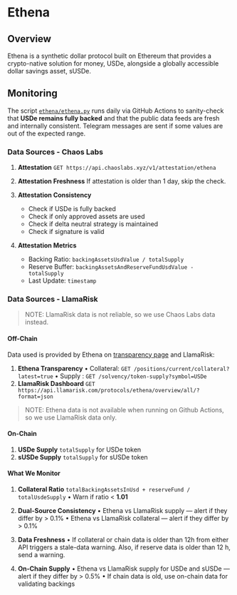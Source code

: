 # Ethena

## Overview

Ethena is a synthetic dollar protocol built on Ethereum that provides a crypto-native solution for money, USDe, alongside a globally accessible dollar savings asset, sUSDe.

## Monitoring

The script [`ethena/ethena.py`](ethena.py) runs daily via GitHub Actions to sanity-check that **USDe remains fully backed** and that the public data feeds are fresh and internally consistent. Telegram messages are sent if some values are out of the expected range.

### Data Sources - Chaos Labs

1. **Attestation**
   `GET https://api.chaoslabs.xyz/v1/attestation/ethena`

2. **Attestation Freshness**
   If attestation is older than 1 day, skip the check.

3. **Attestation Consistency**
   - Check if USDe is fully backed
   - Check if only approved assets are used
   - Check if delta neutral strategy is maintained
   - Check if signature is valid

4. **Attestation Metrics**
   - Backing Ratio: `backingAssetsUsdValue / totalSupply`
   - Reserve Buffer: `backingAssetsAndReserveFundUsdValue - totalSupply`
   - Last Update: `timestamp`

### Data Sources - LlamaRisk

> NOTE: LlamaRisk data is not reliable, so we use Chaos Labs data instead.

#### Off-Chain

Data used is provided by Ethena on [transparency page](https://app.ethena.fi/dashboards/transparency) and LlamaRisk:

1. **Ethena Transparency**
   • Collateral: `GET /positions/current/collateral?latest=true`
   • Supply  : `GET /solvency/token-supply?symbol=USDe`
2. **LlamaRisk Dashboard**
   `GET https://api.llamarisk.com/protocols/ethena/overview/all/?format=json`

> NOTE: Ethena data is not available when running on Github Actions, so we use LlamaRisk data only.

#### On-Chain

1. **USDe Supply**
   `totalSupply` for USDe token
2. **sUSDe Supply**
   `totalSupply` for sUSDe token

#### What We Monitor

1. **Collateral Ratio**
   `totalBackingAssetsInUsd + reserveFund / totalUsdeSupply`
   • Warn if ratio < **1.01**

2. **Dual-Source Consistency**
   • Ethena vs LlamaRisk supply — alert if they differ by > 0.1%
   • Ethena vs LlamaRisk collateral — alert if they differ by > 0.1%

3. **Data Freshness**
   • If collateral or chain data is older than 12h from either API triggers a stale-data warning. Also, if reserve data is older than 12 h, send a warning.

4. **On-Chain Supply**
   • Ethena vs LlamaRisk supply for USDe and sUSDe — alert if they differ by > 0.5%
   • If chain data is old, use on-chain data for validating backings
